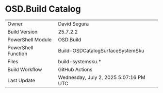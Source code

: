 ﻿# OSD.Build Catalog

| | |
|-|-|
| Owner | David Segura |
| Build Version | 25.7.2.2 |
| PowerShell Module | OSD.Build |
| PowerShell Function | Build-OSDCatalogSurfaceSystemSku |
| Files | build-systemsku.* |
| Build Workflow | GitHub Actions |
| Last Update | Wednesday, July 2, 2025 5:07:16 PM UTC |
